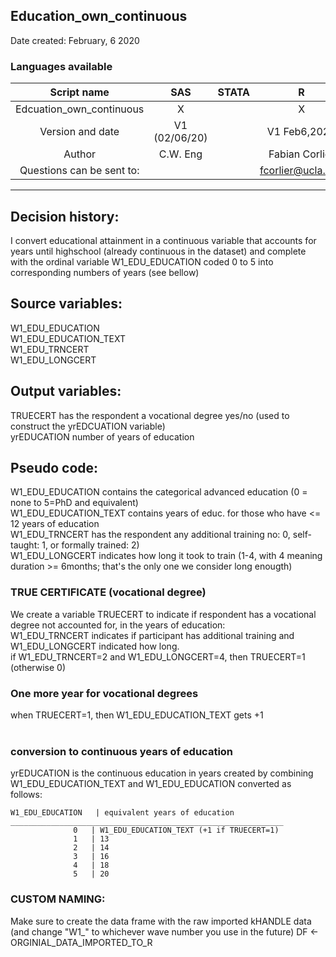 ## Education_own_continuous
Date created: February, 6 2020 <br>

### Languages available

| Script name | SAS  | STATA  | R  |
| :---:   | :-: | :-: | :-: |
|Edcuation_own_continuous | X | |X |
|Version and date | V1 (02/06/20) | |V1 Feb6,2020 |
|Author| C.W. Eng | | Fabian Corlier|
|Questions can be sent to:| | | fcorlier@ucla.edu |
____________________________________________________________
## Decision history:
I convert educational attainment in a continuous variable that accounts for years until highschool (already continuous in the dataset) and complete with the ordinal variable W1_EDU_EDUCATION coded 0 to 5 into corresponding numbers of years (see bellow)


## Source variables:
W1_EDU_EDUCATION <br>
W1_EDU_EDUCATION_TEXT <br>
W1_EDU_TRNCERT <br>
W1_EDU_LONGCERT <br>

## Output variables:
TRUECERT has the respondent a vocational degree yes/no (used to construct the yrEDCUATION variable) <br>
yrEDUCATION number of years of education 

## Pseudo code:
W1_EDU_EDUCATION contains the categorical advanced education (0 = none to 5=PhD and equivalent) <br>
W1_EDU_EDUCATION_TEXT contains years of educ. for those who have <= 12 years of education <br>
W1_EDU_TRNCERT has the respondent any additional training no: 0, self-taught: 1, or formally trained: 2) <br>
W1_EDU_LONGCERT indicates how long it took to train (1-4, with 4 meaning duration >= 6months; that's the only one we consider long enougth)
 
 ### TRUE CERTIFICATE (vocational degree)
   We create a variable TRUECERT to indicate if respondent has a vocational degree not accounted for, in the years of education:  
   W1_EDU_TRNCERT indicates if participant has additional training and W1_EDU_LONGCERT indicated how long.<br>
   if W1_EDU_TRNCERT=2 and W1_EDU_LONGCERT=4, then TRUECERT=1 (otherwise 0)
   
 ### One more year for vocational degrees  
   when TRUECERT=1, then W1_EDU_EDUCATION_TEXT gets +1 <br> <br>
 ### conversion to continuous years of education
yrEDUCATION is the continuous education in years created by combining W1_EDU_EDUCATION_TEXT and W1_EDU_EDUCATION converted as follows:
 
    W1_EDU_EDUCATION   | equivalent years of education
    _____________________________________________________________
                  0   | W1_EDU_EDUCATION_TEXT (+1 if TRUECERT=1)
                  1   | 13 
                  2   | 14
                  3   | 16
                  4   | 18
                  5   | 20

### CUSTOM NAMING:
Make sure to create the data frame with the raw imported kHANDLE data (and change "W1_" to whichever wave number you use in the future)
DF <- ORGINIAL_DATA_IMPORTED_TO_R

